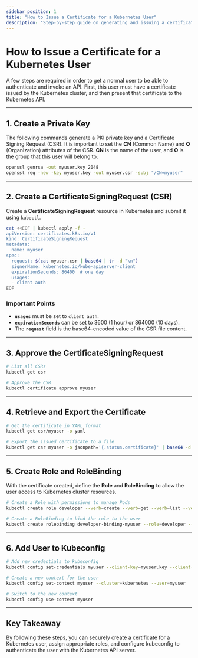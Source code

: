 ```yaml
---
sidebar_position: 1
title: "How to Issue a Certificate for a Kubernetes User"
description: "Step-by-step guide on generating and issuing a certificate for a Kubernetes user, including creating roles and configuring kubeconfig."
---
```


# How to Issue a Certificate for a Kubernetes User

A few steps are required in order to get a normal user to be able to authenticate and invoke an API. First, this user must have a certificate issued by the Kubernetes cluster, and then present that certificate to the Kubernetes API.

---

## 1. Create a Private Key

The following commands generate a PKI private key and a Certificate Signing Request (CSR). It is important to set the **CN** (Common Name) and **O** (Organization) attributes of the CSR. **CN** is the name of the user, and **O** is the group that this user will belong to.

```bash
openssl genrsa -out myuser.key 2048
openssl req -new -key myuser.key -out myuser.csr -subj "/CN=myuser"
```

---

## 2. Create a CertificateSigningRequest (CSR)

Create a **CertificateSigningRequest** resource in Kubernetes and submit it using `kubectl`.

```bash
cat <<EOF | kubectl apply -f -
apiVersion: certificates.k8s.io/v1
kind: CertificateSigningRequest
metadata:
  name: myuser
spec:
  request: $(cat myuser.csr | base64 | tr -d "\n")
  signerName: kubernetes.io/kube-apiserver-client
  expirationSeconds: 86400  # one day
  usages:
  - client auth
EOF
```

### Important Points

- **`usages`** must be set to `client auth`.
- **`expirationSeconds`** can be set to 3600 (1 hour) or 864000 (10 days).
- The **`request`** field is the base64-encoded value of the CSR file content.

---

## 3. Approve the CertificateSigningRequest

```bash
# List all CSRs
kubectl get csr

# Approve the CSR
kubectl certificate approve myuser
```

---

## 4. Retrieve and Export the Certificate

```bash
# Get the certificate in YAML format
kubectl get csr/myuser -o yaml

# Export the issued certificate to a file
kubectl get csr myuser -o jsonpath='{.status.certificate}' | base64 -d > myuser.crt
```

---

## 5. Create Role and RoleBinding

With the certificate created, define the **Role** and **RoleBinding** to allow the user access to Kubernetes cluster resources.

```bash
# Create a Role with permissions to manage Pods
kubectl create role developer --verb=create --verb=get --verb=list --verb=update --verb=delete --resource=pods

# Create a RoleBinding to bind the role to the user
kubectl create rolebinding developer-binding-myuser --role=developer --user=myuser
```

---

## 6. Add User to Kubeconfig

```bash
# Add new credentials to kubeconfig
kubectl config set-credentials myuser --client-key=myuser.key --client-certificate=myuser.crt --embed-certs=true

# Create a new context for the user
kubectl config set-context myuser --cluster=kubernetes --user=myuser

# Switch to the new context
kubectl config use-context myuser
```

---

## Key Takeaway

By following these steps, you can securely create a certificate for a Kubernetes user, assign appropriate roles, and configure kubeconfig to authenticate the user with the Kubernetes API server.
